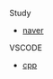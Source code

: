 Study
- [naver]

[naver]: https://endic.naver.com/?sLn=kr


VSCODE
- [cpp]

[cpp]: ubuhttps://code.visualstudio.com/docs/cpp/config-linux
